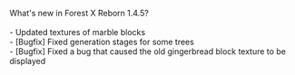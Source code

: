 What's new in Forest X Reborn 1.4.5?<br />
<br /> - Updated textures of marble blocks
<br /> - [Bugfix] Fixed generation stages for some trees
<br /> - [Bugfix] Fixed a bug that caused the old gingerbread block texture to be displayed


